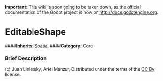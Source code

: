 **Important:** This wiki is soon going to be taken down, as the official documentation of the Godot project is now on http://docs.godotengine.org.

#  EditableShape  
####**Inherits:** [Spatial](class_spatial)
####**Category:** Core

###  Brief Description  



(c) Juan Linietsky, Ariel Manzur, Distributed under the terms of the [CC By](https://creativecommons.org/licenses/by/3.0/legalcode) license.
